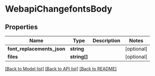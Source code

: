 # WebapiChangefontsBody

## Properties
Name | Type | Description | Notes
------------ | ------------- | ------------- | -------------
**font_replacements_json** | **string** |  | [optional] 
**files** | **string[]** |  | [optional] 

[[Back to Model list]](../../README.md#documentation-for-models) [[Back to API list]](../../README.md#documentation-for-api-endpoints) [[Back to README]](../../README.md)

